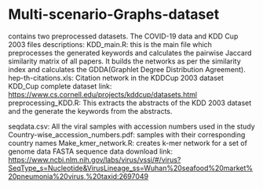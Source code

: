 # Multi-scenario-Graphs-dataset
contains two preprocessed datasets. The COVID-19 data and KDD Cup 2003
files descriptions: 
KDD_main.R: this is the main file which preprocesses the generated keywords and calculates the pairwise Jaccard similarity matrix of all papers. It builds the networks as per the similarity index and calculates the GDDA(Graphlet Degree Distribution Agreement).
hep-th-citations.xls: Citation network in the KDDCup 2003 dataset
KDD_Cup complete dataset link: https://www.cs.cornell.edu/projects/kddcup/datasets.html 
preprocessing_KDD.R: This extracts the abstracts of the KDD 2003 dataset and the generate the keywords from the abstracts.

seqdata.csv: All the  viral samples with accession numbers used in the study
Country-wise_accession_numbers.pdf: samples with their corresponding country names
Make_kmer_network.R: creates k-mer network for a set of genome data
FASTA sequence data download link: https://www.ncbi.nlm.nih.gov/labs/virus/vssi/#/virus?SeqType_s=Nucleotide&VirusLineage_ss=Wuhan%20seafood%20market%20pneumonia%20virus,%20taxid:2697049 
